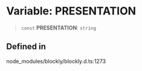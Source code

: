 # Variable: PRESENTATION

> `const` **PRESENTATION**: `string`

## Defined in

node_modules/blockly/blockly.d.ts:1273
